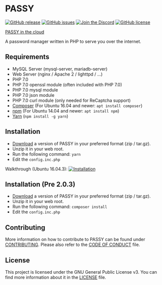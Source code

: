 # PASSY
[![GitHub release](https://img.shields.io/github/release/PASSYpw/PASSY.svg)](https://github.com/PASSYpw/PASSY/releases)
[![GitHub issues](https://img.shields.io/github/issues/PASSYpw/PASSY.svg)](https://github.com/PASSYpw/PASSY/issues)
[![Join the Discord](https://discordapp.com/api/guilds/324602899839844352/widget.png?style=shield)](https://discord.gg/5K6XDnR)
[![GitHub license](https://img.shields.io/badge/license-GPL%203.0-blue.svg)](https://raw.githubusercontent.com/PASSYpw/PASSY/master/LICENSE)

[PASSY in the cloud](https://app.passy.pw)

A password manager written in PHP to serve you over the internet.

## Requirements
 - MySQL Server (mysql-server, mariadb-server)
 - Web Server (nginx / Apache 2 / lighttpd / ...)
 - PHP 7.0
 - PHP 7.0 openssl module (often included with PHP 7.0)
 - PHP 7.0 mysql module
 - PHP 7.0 json module
 - PHP 7.0 curl module (only needed for ReCaptcha support)
 - [Composer](https://getcomposer.org/download/) (For Ubuntu 16.04 and newer: `apt install composer`)
 - [npm](https://docs.npmjs.com/getting-started/installing-node) (For Ubuntu 14.04 and newer: `apt install npm`)
 - [Yarn](https://yarnpkg.com) (`npm install -g yarn`)
 
## Installation
 - [Download](https://github.com/PASSYpw/PASSY/releases/latest) a version of PASSY in your preferred format (zip / tar.gz).
 - Unzip it in your web root.
 - Run the following command: `yarn`
 - Edit the `config.inc.php`

Walkthrough (Ubuntu 16.04.3):
[![Installation](https://asciinema.org/a/XmWH8YVcd1zpuidHl4yydAeYF.png)](https://asciinema.org/a/XmWH8YVcd1zpuidHl4yydAeYF)

## Installation (Pre 2.0.3)
 - [Download](https://github.com/PASSYpw/PASSY/releases/latest) a version of PASSY in your preferred format (zip / tar.gz).
 - Unzip it in your web root.
 - Run the following command: `composer install`
 - Edit the `config.inc.php`

## Contributing
More information on how to contribute to PASSY can be found under [CONTRIBUTING](CONTRIBUTING.md). Please also refer to the [CODE OF CONDUCT](CODE_OF_CONDUCT.md) file.

## License
This project is licensed under the GNU General Public License v3.
You can find more information about it in the [LICENSE](LICENSE) file.
